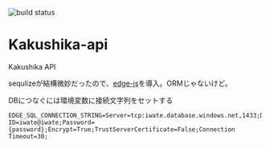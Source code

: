![build status](https://circleci.com/gh/Kakushika/kakushika-api.svg?style=shield&circle-token=e9151299f140b5881e1424e9651d75d9a7aaa658)

# Kakushika-api
Kakushika API

sequlizeが結構微妙だったので、[edge-js](https://github.com/tjanczuk/edge)を導入。ORMじゃないけど。

DBにつなぐには環境変数に接続文字列をセットする
```
EDGE_SQL_CONNECTION_STRING=Server=tcp:iwate.database.windows.net,1433;Database=iwate;User ID=iwate@iwate;Password={password};Encrypt=True;TrustServerCertificate=False;Connection Timeout=30;
```
